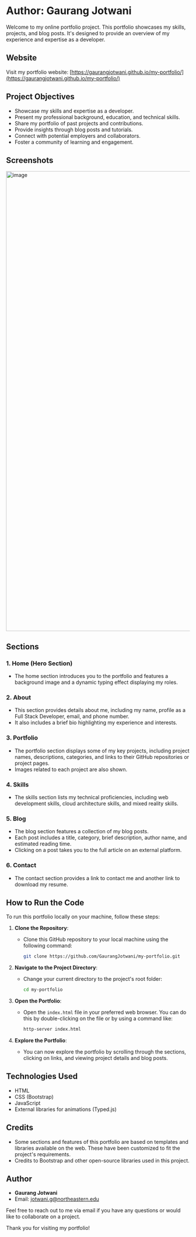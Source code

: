 # Author: Gaurang Jotwani

Welcome to my online portfolio project. This portfolio showcases my skills, projects, and blog posts. It's designed to provide an overview of my experience and expertise as a developer.

## Website

Visit my portfolio website: [https://gaurangjotwani.github.io/my-portfolio/](https://gaurangjotwani.github.io/my-portfolio/)

## Project Objectives

- Showcase my skills and expertise as a developer.
- Present my professional background, education, and technical skills.
- Share my portfolio of past projects and contributions.
- Provide insights through blog posts and tutorials.
- Connect with potential employers and collaborators.
- Foster a community of learning and engagement.

## Screenshots
<img width="1256" alt="image" src="https://github.com/GaurangJotwani/my-portfolio/assets/48160866/666d783a-1271-4da9-a703-c127ebbf9456">



## Sections

### 1. Home (Hero Section)

- The home section introduces you to the portfolio and features a background image and a dynamic typing effect displaying my roles.

### 2. About

- This section provides details about me, including my name, profile as a Full Stack Developer, email, and phone number.
- It also includes a brief bio highlighting my experience and interests.

### 3. Portfolio

- The portfolio section displays some of my key projects, including project names, descriptions, categories, and links to their GitHub repositories or project pages.
- Images related to each project are also shown.

### 4. Skills

- The skills section lists my technical proficiencies, including web development skills, cloud architecture skills, and mixed reality skills.

### 5. Blog

- The blog section features a collection of my blog posts.
- Each post includes a title, category, brief description, author name, and estimated reading time.
- Clicking on a post takes you to the full article on an external platform.

### 6. Contact

- The contact section provides a link to contact me and another link to download my resume.

## How to Run the Code

To run this portfolio locally on your machine, follow these steps:

1. **Clone the Repository**:

   - Clone this GitHub repository to your local machine using the following command:
     ```bash
     git clone https://github.com/GaurangJotwani/my-portfolio.git
     ```

2. **Navigate to the Project Directory**:

   - Change your current directory to the project's root folder:
     ```bash
     cd my-portfolio
     ```

3. **Open the Portfolio**:

   - Open the `index.html` file in your preferred web browser. You can do this by double-clicking on the file or by using a command like:
     ```bash
     http-server index.html
     ```

4. **Explore the Portfolio**:
   - You can now explore the portfolio by scrolling through the sections, clicking on links, and viewing project details and blog posts.

## Technologies Used

- HTML
- CSS (Bootstrap)
- JavaScript
- External libraries for animations (Typed.js)

## Credits

- Some sections and features of this portfolio are based on templates and libraries available on the web. These have been customized to fit the project's requirements.
- Credits to Bootstrap and other open-source libraries used in this project.

## Author

- **Gaurang Jotwani**
- Email: jotwani.g@northeastern.edu

Feel free to reach out to me via email if you have any questions or would like to collaborate on a project.

Thank you for visiting my portfolio!
